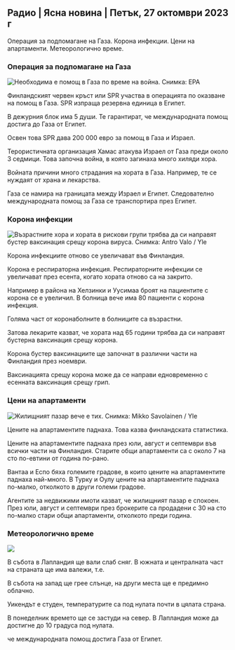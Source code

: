 ## Радио \| Ясна новина \| Петък, 27 октомври 2023 г

Операция за подпомагане на Газа. Корона инфекции. Цени на апартаменти. Метеорологично време.

### Операция за подпомагане на Газа

![Необходима е помощ в Газа по време на война. Снимка: EPA](https://images.cdn.yle.fi/image/upload/c_crop,h_3780,w_6720,x_0,y_700/ar_1.7777777777777777,c_fill,g_faces,h_675,w_1200/dpr_1.0/q_auto:eco/f_auto/fl_lossy/v1698396491/39-1192101653b784c2d563)

Финландският червен кръст или SPR участва в операцията по оказване на помощ в Газа. SPR изпраща резервна единица в Египет.

В дежурния блок има 5 души. Те гарантират, че международната помощ достига до Газа от Египет.

Освен това SPR дава 200 000 евро за помощ в Газа и Израел.

Терористичната организация Хамас атакува Израел от Газа преди около 3 седмици. Това започна война, в която загинаха много хиляди хора.

Войната причини много страдания на хората в Газа. Например, те се нуждаят от храна и лекарства.

Газа се намира на границата между Израел и Египет. Следователно международната помощ за Газа се транспортира през Египет.

### Корона инфекции

![Възрастните хора и хората в рискови групи трябва да си направят бустер ваксинация срещу корона вируса. Снимка: Antro Valo / Yle](https://images.cdn.yle.fi/image/upload/c_crop,h_3510,w_6240,x_0,y_400/ar_1.7777777777777777,c_fill,g_faces,h_675,w_1200/dpr_1.0/q_auto:eco/f_auto/fl_lossy/v1670569792/39-933588623dccc01a881)

Корона инфекциите отново се увеличават във Финландия.

Корона е респираторна инфекция. Респираторните инфекции се увеличават през есента, когато хората отново са на закрито.

Например в района на Хелзинки и Уусимаа броят на пациентите с корона се е увеличил. В болница вече има 80 пациенти с корона инфекция.

Голяма част от коронаболните в болниците са възрастни.

Затова лекарите казват, че хората над 65 години трябва да си направят бустерна ваксинация срещу корона.

Корона бустер ваксинациите ще започнат в различни части на Финландия през ноември.

Ваксинацията срещу корона може да се направи едновременно с есенната ваксинация срещу грип.

### Цени на апартаменти

![Жилищният пазар вече е тих. Снимка: Mikko Savolainen / Yle](https://images.cdn.yle.fi/image/upload/c_crop,h_3348,w_5952,x_0,y_483/ar_1.7777777777777777,c_fill,g_faces,h_675,w_1200/dpr_1.0/q_auto:eco/f_auto/fl_lossy/v1694415905/39-117017864fea8c7baf74)

Цените на апартаментите паднаха. Това казва финландската статистика.

Цените на апартаментите паднаха през юли, август и септември във всички части на Финландия. Старите общи апартаменти са с около 7 на сто по-евтини от година по-рано.

Вантаа и Еспо бяха големите градове, в които цените на апартаментите паднаха най-много. В Турку и Оулу цените на апартаментите паднаха по-малко, отколкото в други големи градове.

Агентите за недвижими имоти казват, че жилищният пазар е спокоен. През юли, август и септември през брокерите са продадени с 30 на сто по-малко стари общи апартаменти, отколкото преди година.

### Метеорологично време

![](https://images.cdn.yle.fi/image/upload/c_crop,h_1080,w_1919,x_0,y_0/ar_1.7777777777777777,c_fill,g_faces,h_675,w_1200/dpr_1.0/q_auto:eco/f_auto/fl_lossy/v1698421548/39-1192510653bdb0fbe9af)

В събота в Лапландия ще вали слаб сняг. В южната и централната част на страната ще има валежи, т.е.

В събота на запад ще грее слънце, на други места ще е предимно облачно.

Уикендът е студен, температурите са под нулата почти в цялата страна.

В понеделник времето ще се застуди на север. В Лапландия може да достигне до 10 градуса под нулата.

че международната помощ достига Газа от Египет.